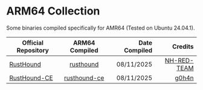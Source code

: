 # ARM64 Collection

Some binaries compiled specifically for AMR64 (Tested on Ubuntu 24.04.1).

| Official Repository | ARM64 Compiled | Date Compiled | Credits |
|---------------------|:--------------:|-----------------------:|--------:|
| [RustHound](https://github.com/NH-RED-TEAM/RustHound) | [rusthound](https://github.com/Janrdrz/arm64-collection/blob/main/binaries/rusthound) | 08/11/2025 | [NH-RED-TEAM](https://github.com/NH-RED-TEAM)
| [RustHound-CE](https://github.com/g0h4n/RustHound-CE) | [rusthound-ce](https://github.com/Janrdrz/arm64-collection/blob/main/binaries/rusthound-ce) | 08/11/2025 | [g0h4n](https://github.com/g0h4n)
